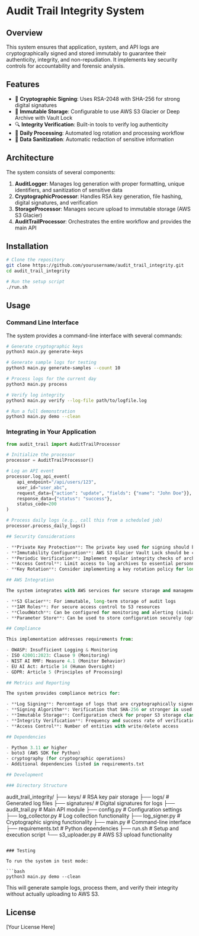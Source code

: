 # Audit Trail Integrity System

## Overview

This system ensures that application, system, and API logs are cryptographically signed and stored immutably to guarantee their authenticity, integrity, and non-repudiation. It implements key security controls for accountability and forensic analysis.

## Features

- 🔐 **Cryptographic Signing**: Uses RSA-2048 with SHA-256 for strong digital signatures
- 🧊 **Immutable Storage**: Configurable to use AWS S3 Glacier or Deep Archive with Vault Lock
- 🔍 **Integrity Verification**: Built-in tools to verify log authenticity
- 🔄 **Daily Processing**: Automated log rotation and processing workflow
- 🧹 **Data Sanitization**: Automatic redaction of sensitive information

## Architecture

The system consists of several components:

1. **AuditLogger**: Manages log generation with proper formatting, unique identifiers, and sanitization of sensitive data
2. **CryptographicProcessor**: Handles RSA key generation, file hashing, digital signatures, and verification
3. **StorageProcessor**: Manages secure upload to immutable storage (AWS S3 Glacier)
4. **AuditTrailProcessor**: Orchestrates the entire workflow and provides the main API

## Installation

```bash
# Clone the repository
git clone https://github.com/yourusername/audit_trail_integrity.git
cd audit_trail_integrity

# Run the setup script
./run.sh
```

## Usage

### Command Line Interface

The system provides a command-line interface with several commands:

```bash
# Generate cryptographic keys
python3 main.py generate-keys

# Generate sample logs for testing
python3 main.py generate-samples --count 10

# Process logs for the current day
python3 main.py process

# Verify log integrity
python3 main.py verify --log-file path/to/logfile.log

# Run a full demonstration
python3 main.py demo --clean
```

### Integrating in Your Application

```python
from audit_trail import AuditTrailProcessor

# Initialize the processor
processor = AuditTrailProcessor()

# Log an API event
processor.log_api_event(
    api_endpoint="/api/users/123",
    user_id="user_abc",
    request_data={"action": "update", "fields": {"name": "John Doe"}},
    response_data={"status": "success"},
    status_code=200
)

# Process daily logs (e.g., call this from a scheduled job)
processor.process_daily_logs()

## Security Considerations

- **Private Key Protection**: The private key used for signing should be protected with proper access controls
- **Immutability Configuration**: AWS S3 Glacier Vault Lock should be configured for true immutability
- **Periodic Verification**: Implement regular integrity checks of archived logs
- **Access Control**: Limit access to log archives to essential personnel only
- **Key Rotation**: Consider implementing a key rotation policy for long-term deployments

## AWS Integration

The system integrates with AWS services for secure storage and management:

- **S3 Glacier**: For immutable, long-term storage of audit logs
- **IAM Roles**: For secure access control to S3 resources
- **CloudWatch**: Can be configured for monitoring and alerting (simulation mode available)
- **Parameter Store**: Can be used to store configuration securely (optional)

## Compliance

This implementation addresses requirements from:

- OWASP: Insufficient Logging & Monitoring
- ISO 42001:2023: Clause 9 (Monitoring)
- NIST AI RMF: Measure 4.1 (Monitor Behavior)
- EU AI Act: Article 14 (Human Oversight)
- GDPR: Article 5 (Principles of Processing)

## Metrics and Reporting

The system provides compliance metrics for:

- **Log Signing**: Percentage of logs that are cryptographically signed
- **Signing Algorithm**: Verification that SHA-256 or stronger is used
- **Immutable Storage**: Configuration check for proper S3 storage class
- **Integrity Verification**: Frequency and success rate of verification checks
- **Access Control**: Number of entities with write/delete access

## Dependencies

- Python 3.11 or higher
- boto3 (AWS SDK for Python)
- cryptography (for cryptographic operations)
- Additional dependencies listed in requirements.txt

## Development

### Directory Structure

```
audit_trail_integrity/
├── keys/                  # RSA key pair storage
├── logs/                  # Generated log files
├── signatures/            # Digital signatures for logs
├── audit_trail.py         # Main API module
├── config.py              # Configuration settings
├── log_collector.py       # Log collection functionality
├── log_signer.py          # Cryptographic signing functionality
├── main.py                # Command-line interface
├── requirements.txt       # Python dependencies
├── run.sh                 # Setup and execution script
└── s3_uploader.py         # AWS S3 upload functionality
```

### Testing

To run the system in test mode:

```bash
python3 main.py demo --clean
```

This will generate sample logs, process them, and verify their integrity without actually uploading to AWS S3.

## License

[Your License Here]
